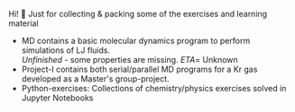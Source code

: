 Hi! 🤙 
Just for collecting & packing some of the exercises and learning material

* MD contains a basic molecular dynamics program to perform simulations of LJ fluids.  
            *Unfinished* - some properties are missing. *ETA*= Unknown
* Project-I contains both serial/parallel MD programs for a Kr gas developed as a Master's group-project.
* Python-exercises: Collections of chemistry/physics exercises solved in Jupyter Notebooks
